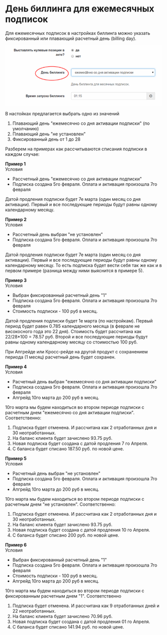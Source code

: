 # День биллинга для ежемесячных подписок

Для ежемесячных подписок в настройках биллинга можно указать фиксированный или плавающий расчетный день (billing day). 

![](billing_day_1.png)

В настойках предлагается выбрать одно из значений

1. Плавающий день "ежемесячно со дня активации подписки" (по умолчанию)
2. Плавающий день "не установлен"
3. Фиксированный день от 1 до 28

Разберем на примерах как рассчитываются списания подписки в каждом случае:

**Пример 1**  
Условия
- Рассчетный день "ежемесячно со дня активации подписки"
- Подписка создана 5го февраля. Оплата и активация произошла 7го февраля

Датой продления подписки будет 7е марта (один месяц со дня активации). Первый и все последующие периоды будут равны одному календарному месяцу.

**Пример 2**  
Условия
- Рассчетный день выбран "не установлен"
- Подписка создана 5го февраля. Оплата и активация произошла 7го февраля

Датой продления подписки будет 7е марта (один месяц со дня активации). Первый и все последующие периоды будут равны одному календарному месяцу. То есть подписка будет вести себя так же как и в первом примере (разница между ними выяснится в примере 5).

**Пример 3**  
Условия
- Выбран фиксированный расчетный день "1"
- Подписка создана 5го февраля. Оплата и активация произошла 7го февраля
- Стоимость подписки - 100 руб в месяц.

Датой продления подписки будет 1е марта (по настройкам). Первый период будет равен 0.785 календарного месяца (в феврале не високосного года это 22 дня). Стоимость будет рассчитана как 22/28*100 = 78.57 руб. 
Второй и все последующие периоды будут равны одному календарному месяцу со стоимостью 100 руб. 

При Апгрейде или Кросс-рейде на другой продукт с сохранением периода (1 месяц) расчетный день будет сохранен.


**Пример 4**  
Условия
- Расчетный день выбран "ежемесячно со дня активации подписки"
- Подписка создана 5го февраля. Оплата и активация произошла 7го февраля
- Апгрейд 10го марта до 200 руб в месяц.

10го марта мы будем находиться во втором периоде подписки с расчетным днем "ежемесячно со дня активации подписки". Соответственно:
1. Подписка будет отменена. И рассчитана как 2 отработанных дня и 30 неотработанных.
2. На баланс клиента будет зачислено 93.75 руб.
3. Новая подписка будет создана с датой продления 7 го Апреля.
4. С баланса будет списано 187.50 руб. по новой цене.

**Пример 5**  
Условия
- Расчетный день выбран "не установлен"
- Подписка создана 5го февраля. Оплата и активация произошла 7го февраля
- Апгрейд 10го марта до 200 руб в месяц.

10го марта мы будем находиться во втором периоде подписки с расчетным днем "не установлен". Соответственно:
1. Подписка будет отменена. И рассчитана как 2 отработанных дня и 30 неотработанных.
2. На баланс клиента будет зачислено 93.75 руб.
3. Новая подписка будет создана с датой продления 10 го Апреля.
4. С баланса будет списано 200 руб. по новой цене.


**Пример 6**  
Условия
- Выбран фиксированный расчетный день "1"
- Подписка создана 5го февраля. Оплата и активация произошла 7го февраля
- Стоимость подписки - 100 руб в месяц.
- Апгрейд 10го марта до 200 руб в месяц.

10го марта мы будем находиться во втором периоде подписки с фиксированным расчетным днем "1". Соответственно 
1. Подписка будет отменена. И рассчитана как 9 отработанных дней и 22 неотработанных.
2. На баланс клиента будет зачислено 70.96 руб.
3. Новая подписка будет создана с датой продления 01 го Апреля.
4. С баланса будет списано 141.94 руб. по новой цене.

